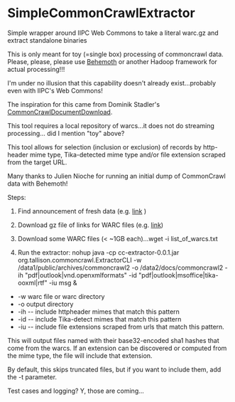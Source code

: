 # SimpleCommonCrawlExtractor
Simple wrapper around IIPC Web Commons to take a literal warc.gz and extract standalone binaries

This is only meant for toy (=single box) processing of commoncrawl data.
Please, please, please use [Behemoth](https://github.com/DigitalPebble/behemoth) or another Hadoop framework for
actual processing!!!

I'm under no illusion that this capability doesn't already exist...probably 
even with IIPC's Web Commons!

The inspiration for this came from Dominik Stadler's
[CommonCrawlDocumentDownload](https://github.com/centic9/CommonCrawlDocumentDownload).

This tool requires a local repository of warcs...it does not do streaming processing...
did I mention "toy" above?

This tool allows for selection (inclusion or exclusion)
of records by http-header mime type, Tika-detected mime type and/or
file extension scraped from the target URL.

Many thanks to Julien Nioche for running an initial dump of CommonCrawl data
with Behemoth!

Steps:

1. Find announcement of fresh data (e.g.
[link](http://blog.commoncrawl.org/2015/07/may-2015-crawl-archive-available/) )

2. Download gz file of links for WARC files (e.g.
[link](https://aws-publicdatasets.s3.amazonaws.com/common-crawl/crawl-data/CC-MAIN-2015-22/warc.paths.gz))

3. Download some WARC files (< ~1GB each)...wget -i list_of_warcs.txt

4. Run the extractor: nohup java -cp cc-extractor-0.0.1.jar org.tallison.commoncrawl.ExtractorCLI 
 -w /data1/public/archives/commoncrawl2 -o /data2/docs/commoncrawl2 
-ih "pdf|outlook|vnd.openxmlformats" 
-id "pdf|outlook|msoffice|tika-ooxml|rtf" -iu msg &
* -w warc file or warc directory
* -o output directory
* -ih -- include httpheader mimes that match this pattern
* -id -- include Tika-detect mimes that match this pattern
* -iu -- include file extensions scraped from urls that match this pattern.

This will output files named with their base32-encoded sha1 hashes that come 
from the warcs.  If an extension can be discovered or computed from the mime
type, the file will include that extension.

By default, this skips truncated files, but if you want to include them, 
add the -t parameter.

Test cases and logging?  Y, those are coming...